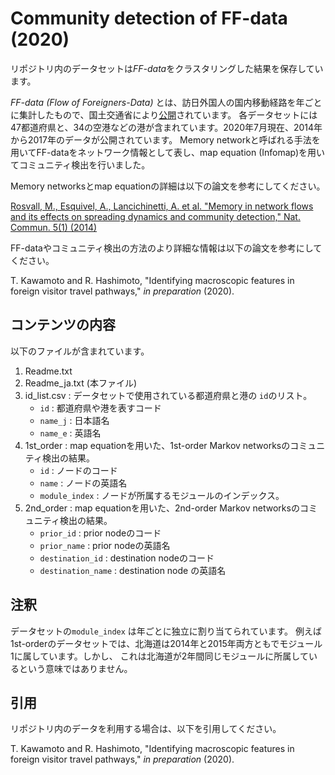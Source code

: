 # Community detection of FF-data (2020)

リポジトリ内のデータセットは*FF-data*をクラスタリングした結果を保存しています。

*FF-data (Flow of Foreigners-Data)* とは、訪日外国人の国内移動経路を年ごとに集計したもので、国土交通省により[公開](https://www.mlit.go.jp/sogoseisaku/soukou/sogoseisaku_soukou_fr_000022.html)されています。
各データセットには47都道府県と、34の空港などの港が含まれています。2020年7月現在、2014年から2017年のデータが公開されています。
Memory networkと呼ばれる手法を用いてFF-dataをネットワーク情報として表し、map equation (Infomap)を用いてコミュニティ検出を行いました。

Memory networksとmap equationの詳細は以下の論文を参考にしてください。


[Rosvall, M., Esquivel, A., Lancichinetti, A. et al. "Memory in network flows and its effects on spreading dynamics and community detection," Nat. Commun. 5(1) (2014)](https://www.nature.com/articles/ncomms5630)

FF-dataやコミュニティ検出の方法のより詳細な情報は以下の論文を参考にしてください。

T. Kawamoto and R. Hashimoto, "Identifying macroscopic features in foreign visitor travel pathways," *in preparation* (2020).


##  コンテンツの内容
以下のファイルが含まれています。

1. Readme.txt 
2. Readme_ja.txt (本ファイル)
3. id_list.csv : データセットで使用されている都道府県と港の `id`のリスト。
	- `id` : 都道府県や港を表すコード
	- `name_j` : 日本語名
	- `name_e` : 英語名
4. 1st_order : map equationを用いた、1st-order Markov networksのコミュニティ検出の結果。
	- `id` : ノードのコード
	- `name` : ノードの英語名
	- `module_index` : ノードが所属するモジュールのインデックス。
5. 2nd_order : map equationを用いた、2nd-order Markov networksのコミュニティ検出の結果。
	- `prior_id` : prior nodeのコード
	- `prior_name` : prior nodeの英語名
	- `destination_id` : destination nodeのコード
	- `destination_name` : destination node の英語名

## 注釈
データセットの`module_index` は年ごとに独立に割り当てられています。
例えば1st-orderのデータセットでは、北海道は2014年と2015年両方ともでモジュール1に属しています。しかし、 これは北海道が2年間同じモジュールに所属しているという意味ではありません。

## 引用

リポジトリ内のデータを利用する場合は、以下を引用してください。

T. Kawamoto and R. Hashimoto, "Identifying macroscopic features in foreign visitor travel pathways," *in preparation* (2020).
